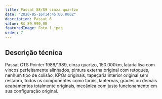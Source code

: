 ```yaml
---
title: Passat 88/89 cinza quartzo
date: "2020-05-16T14:45:00.000Z"
description: Passat 6
value: R$ 89.990,00
featuredImage: Foto 1.jpeg
order: 7
---
```


## Descrição técnica

Passat GTS Pointer 1988/1989, cinza quartzo, 150.000km, lataria lisa com vincos perfeitamente alinhados, pintura  externa original com retoques, nenhum tipo de colisão, KPOs originais, tapeçaria interior original sem restauro, todos os componentes como faróis, lanternas, grades ou demais acabamentos totalmente originais, mecânica com justo funcionamento em sua configuração original.